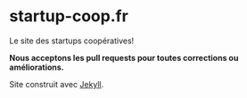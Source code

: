 # startup-coop.fr

Le site des startups coopératives!

**Nous acceptons les pull requests pour toutes corrections ou améliorations.**

Site construit avec [Jekyll](https://jekyllrb.com/).
